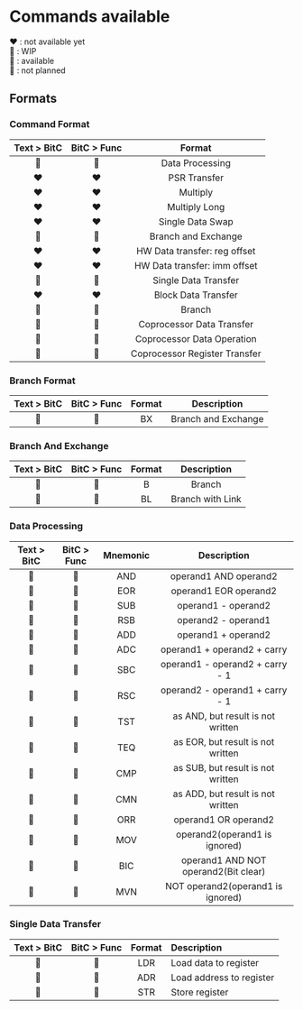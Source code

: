 # Commands available

:heart: : not available yet\
:orange_heart: : WIP\
:green_heart: : available\
:black_heart: : not planned

## Formats

### Command Format

|  Text > BitC  |  BitC > Func  |            Format             |
| :-----------: | :-----------: | :---------------------------: |
| :green_heart: | :green_heart: |        Data Processing        |
|    :heart:    |    :heart:    |         PSR Transfer          |
|    :heart:    |    :heart:    |           Multiply            |
|    :heart:    |    :heart:    |         Multiply Long         |
|    :heart:    |    :heart:    |       Single Data Swap        |
| :green_heart: | :green_heart: |      Branch and Exchange      |
|    :heart:    |    :heart:    | HW Data transfer: reg offset  |
|    :heart:    |    :heart:    | HW Data transfer: imm offset  |
| :green_heart: | :green_heart: |     Single Data Transfer      |
|    :heart:    |    :heart:    |     Block  Data Transfer      |
| :green_heart: | :green_heart: |            Branch             |
| :black_heart: | :black_heart: |   Coprocessor Data Transfer   |
| :black_heart: | :black_heart: |  Coprocessor Data Operation   |
| :black_heart: | :black_heart: | Coprocessor Register Transfer |

### Branch Format

|  Text > BitC  |  BitC > Func  | Format |     Description     |
| :-----------: | :-----------: | :----: | :-----------------: |
| :green_heart: | :green_heart: |   BX   | Branch and Exchange |

### Branch And Exchange

|  Text > BitC  |  BitC > Func  | Format |   Description    |
| :-----------: | :-----------: | :----: | :--------------: |
| :green_heart: | :green_heart: |   B    |      Branch      |
| :green_heart: | :green_heart: |   BL   | Branch with Link |

### Data Processing

|  Text > BitC  |  BitC > Func  | Mnemonic |             Description              |
| :-----------: | :-----------: | :------: | :----------------------------------: |
| :green_heart: | :green_heart: |   AND    |        operand1 AND operand2         |
| :green_heart: | :green_heart: |   EOR    |        operand1 EOR operand2         |
| :green_heart: | :green_heart: |   SUB    |         operand1 - operand2          |
| :green_heart: | :green_heart: |   RSB    |         operand2 - operand1          |
| :green_heart: | :green_heart: |   ADD    |         operand1 + operand2          |
| :green_heart: | :green_heart: |   ADC    |     operand1 + operand2 + carry      |
| :green_heart: | :green_heart: |   SBC    |   operand1 - operand2 + carry - 1    |
| :green_heart: | :green_heart: |   RSC    |   operand2 - operand1 + carry - 1    |
| :green_heart: | :green_heart: |   TST    |  as AND, but result is not written   |
| :green_heart: | :green_heart: |   TEQ    |  as EOR, but result is not written   |
| :green_heart: | :green_heart: |   CMP    |  as SUB, but result is not written   |
| :green_heart: | :green_heart: |   CMN    |  as ADD, but result is not written   |
| :green_heart: | :green_heart: |   ORR    |         operand1 OR operand2         |
| :green_heart: | :green_heart: |   MOV    |    operand2(operand1 is ignored)     |
| :green_heart: | :green_heart: |   BIC    | operand1 AND NOT operand2(Bit clear) |
| :green_heart: | :green_heart: |   MVN    |  NOT operand2(operand1 is ignored)   |

### Single Data Transfer

|  Text > BitC  |  BitC > Func  | Format | Description              |
| :-----------: | :-----------: | :----: | :----------------------- |
| :green_heart: | :green_heart: |  LDR   | Load data to register    |
| :green_heart: | :green_heart: |  ADR   | Load address to register |
| :green_heart: | :green_heart: |  STR   | Store register           |
